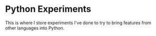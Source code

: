 # Python Experiments

This is where I store experiments I've done to try to bring features from other languages into Python.
